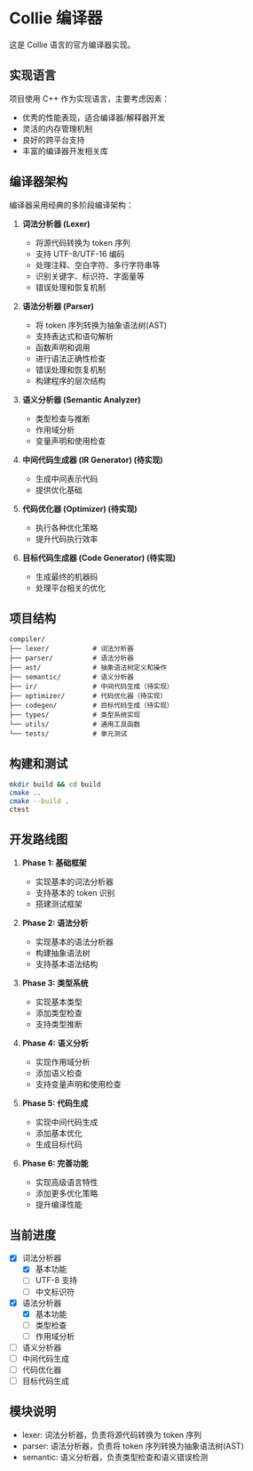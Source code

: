 # Collie 编译器

这是 Collie 语言的官方编译器实现。

## 实现语言

项目使用 C++ 作为实现语言，主要考虑因素：
- 优秀的性能表现，适合编译器/解释器开发
- 灵活的内存管理机制
- 良好的跨平台支持
- 丰富的编译器开发相关库

## 编译器架构

编译器采用经典的多阶段编译架构：

1. **词法分析器 (Lexer)**
   - 将源代码转换为 token 序列
   - 支持 UTF-8/UTF-16 编码
   - 处理注释、空白字符、多行字符串等
   - 识别关键字、标识符、字面量等
   - 错误处理和恢复机制

2. **语法分析器 (Parser)**
   - 将 token 序列转换为抽象语法树(AST)
   - 支持表达式和语句解析
   - 函数声明和调用
   - 进行语法正确性检查
   - 错误处理和恢复机制
   - 构建程序的层次结构

3. **语义分析器 (Semantic Analyzer)**
   - 类型检查与推断
   - 作用域分析
   - 变量声明和使用检查

4. **中间代码生成器 (IR Generator) (待实现)**
   - 生成中间表示代码
   - 提供优化基础

5. **代码优化器 (Optimizer) (待实现)**
   - 执行各种优化策略
   - 提升代码执行效率

6. **目标代码生成器 (Code Generator) (待实现)**
   - 生成最终的机器码
   - 处理平台相关的优化

## 项目结构
```
compiler/
├── lexer/           # 词法分析器
├── parser/          # 语法分析器
├── ast/             # 抽象语法树定义和操作
├── semantic/        # 语义分析器
├── ir/              # 中间代码生成（待实现）
├── optimizer/       # 代码优化器（待实现）
├── codegen/         # 目标代码生成（待实现）
├── types/           # 类型系统实现
└── utils/           # 通用工具函数
└── tests/           # 单元测试
```

## 构建和测试
```bash
mkdir build && cd build
cmake ..
cmake --build .
ctest
```

## 开发路线图

1. **Phase 1: 基础框架**
   - 实现基本的词法分析器
   - 支持基本的 token 识别
   - 搭建测试框架

2. **Phase 2: 语法分析**
   - 实现基本的语法分析器
   - 构建抽象语法树
   - 支持基本语法结构

3. **Phase 3: 类型系统**
   - 实现基本类型
   - 添加类型检查
   - 支持类型推断

4. **Phase 4: 语义分析**
   - 实现作用域分析
   - 添加语义检查
   - 支持变量声明和使用检查

5. **Phase 5: 代码生成**
   - 实现中间代码生成
   - 添加基本优化
   - 生成目标代码

6. **Phase 6: 完善功能**
   - 实现高级语言特性
   - 添加更多优化策略
   - 提升编译性能

## 当前进度
- [x] 词法分析器
  - [x] 基本功能
  - [ ] UTF-8 支持
  - [ ] 中文标识符
- [x] 语法分析器
  - [x] 基本功能
  - [ ] 类型检查
  - [ ] 作用域分析
- [ ] 语义分析器
- [ ] 中间代码生成
- [ ] 代码优化器
- [ ] 目标代码生成

## 模块说明

- lexer: 词法分析器，负责将源代码转换为 token 序列
- parser: 语法分析器，负责将 token 序列转换为抽象语法树(AST)
- semantic: 语义分析器，负责类型检查和语义错误检测